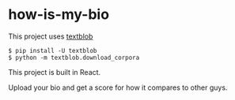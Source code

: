 # how-is-my-bio

This project uses [textblob](#https://textblob.readthedocs.io/en/dev/)

```
$ pip install -U textblob
$ python -m textblob.download_corpora
```

This project is built in React.

Upload your bio and get a score for how it compares to other guys.
